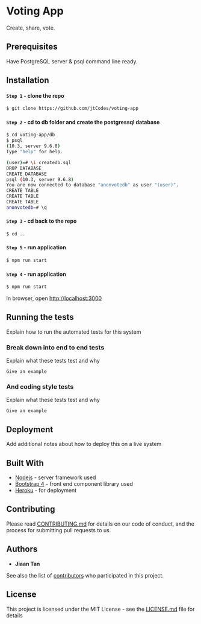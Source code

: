 # Voting App

Create, share, vote.

## Prerequisites
Have PostgreSQL server & psql command line ready. 

## Installation

#### `Step 1` - clone the repo
  
```bash
$ git clone https://github.com/jtCodes/voting-app
```

#### `Step 2` - cd to db folder and create the postgressql database

```bash
$ cd voting-app/db
$ psql
(10.3, server 9.6.8)
Type "help" for help.

(user)=# \i createdb.sql
DROP DATABASE
CREATE DATABASE
psql (10.3, server 9.6.8)
You are now connected to database "anonvotedb" as user "(user)".
CREATE TABLE
CREATE TABLE
CREATE TABLE
anonvotedb=# \q
```
#### `Step 3` - cd back to the repo

```bash
$ cd ..
```

#### `Step 5` - run application

```bash
$ npm run start
```

#### `Step 4` - run application

```bash
$ npm run start
```

In browser, open [http://localhost:3000](http://localhost:3000)

## Running the tests

Explain how to run the automated tests for this system

### Break down into end to end tests

Explain what these tests test and why

```
Give an example
```

### And coding style tests

Explain what these tests test and why

```
Give an example
```

## Deployment

Add additional notes about how to deploy this on a live system

## Built With

* [Nodejs](https://nodejs.org/en/docs/) - server framework used
* [Bootstrap 4](https://getbootstrap.com/docs/4.0/getting-started/introduction/) - front end component library used
* [Heroku](https://www.heroku.com) - for deployment

## Contributing

Please read [CONTRIBUTING.md](https://gist.github.com/PurpleBooth/b24679402957c63ec426) for details on our code of conduct, and the process for submitting pull requests to us.

## Authors

* **Jiaan Tan**

See also the list of [contributors](https://github.com/your/project/contributors) who participated in this project.

## License

This project is licensed under the MIT License - see the [LICENSE.md](LICENSE.md) file for details
